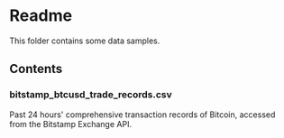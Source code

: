 # Readme 

This folder contains some data samples. 

## Contents 

### bitstamp_btcusd_trade_records.csv 
Past 24 hours' comprehensive transaction records of Bitcoin, accessed from the Bitstamp Exchange API. 
